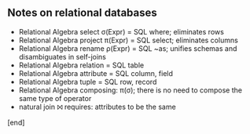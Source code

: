 ## Notes on relational databases

 * Relational Algebra select σ(Expr) = SQL where; eliminates rows
 * Relational Algebra project π(Expr) = SQL select; eliminates columns
 * Relational Algebra rename ρ(Expr) = SQL ~as; unifies schemas and disambiguates in self-joins
 * Relational Algebra relation = SQL table
 * Relational Algebra attribute = SQL column, field
 * Relational Algebra tuple = SQL row, record
 * Relational Algebra composing: π(σ); there is no need to compose the same type of operator
 * natural join ⨝ requires: attributes to be the same

[end]